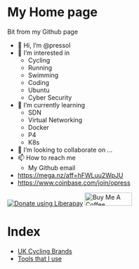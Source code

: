 # My Home page
Bit from my Github page

- 👋 Hi, I’m @pressol
- 👀 I’m interested in 
  - Cycling
  - Running
  - Swimming 
  - Coding
  - Ubuntu
  - Cyber Security
- 🌱 I’m currently learning 
  - SDN 
  - Virtual Networking 
  - Docker
  - P4
  - K8s
- 💞️ I’m looking to collaborate on ...
- 📫 How to reach me
  -  My Github email
- https://mega.nz/aff=hFWLuu2WpJU
- https://www.coinbase.com/join/opress


<noscript><a href="https://liberapay.com/pressol/donate"><img alt="Donate using Liberapay" src="https://liberapay.com/assets/widgets/donate.svg"></a></noscript>
<noscript><a href="https://www.buymeacoffee.com/pressol"><img alt="Buy Me A Coffee" src="https://cdn.buymeacoffee.com/buttons/v2/default-yellow.png" style="height: 30px !important;width: 108px !important;"></a></noscript>

# Index

- [UK Cycling Brands](/uk_cycling_brands.md)
- [Tools that I use](/tools.md)

<script src='https://static.cloudflareinsights.com/beacon.min.js' data-cf-beacon='{"token": "0e5ce64397384cf8bb7a36f69140d4bf"}'></script>
